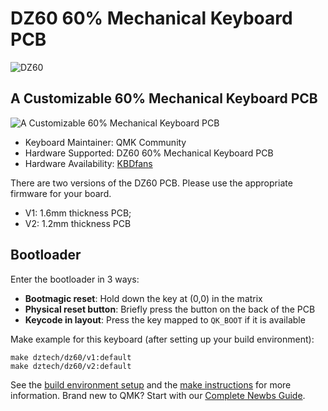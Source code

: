 # DZ60 60% Mechanical Keyboard PCB

![DZ60](https://cdn.shopify.com/s/files/1/1473/3902/products/c_1.jpg)

## A Customizable 60% Mechanical Keyboard PCB

![A Customizable 60% Mechanical Keyboard PCB](https://cdn.shopify.com/s/files/1/1473/3902/files/1_03_abb48769-9486-44bd-a761-7cd39d7e1bda.jpg)

* Keyboard Maintainer: QMK Community
* Hardware Supported: DZ60 60% Mechanical Keyboard PCB
* Hardware Availability: [KBDfans](https://kbdfans.com/collections/60/products/dz60-60-pcb)

There are two versions of the DZ60 PCB. Please use the appropriate firmware for your board.

* V1: 1.6mm thickness PCB;
* V2: 1.2mm thickness PCB

## Bootloader

Enter the bootloader in 3 ways:

* **Bootmagic reset**: Hold down the key at (0,0) in the matrix
* **Physical reset button**: Briefly press the button on the back of the PCB
* **Keycode in layout**: Press the key mapped to `QK_BOOT` if it is available

Make example for this keyboard (after setting up your build environment):

    make dztech/dz60/v1:default
    make dztech/dz60/v2:default

See the [build environment setup](https://docs.qmk.fm/#/getting_started_build_tools) and the [make instructions](https://docs.qmk.fm/#/getting_started_make_guide) for more information. Brand new to QMK? Start with our [Complete Newbs Guide](https://docs.qmk.fm/#/newbs).
